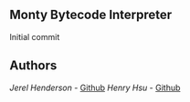 ## Monty Bytecode Interpreter

Initial commit


## Authors
*Jerel Henderson* - [Github](https://github.com/jerelhenderson)
*Henry Hsu* - [Github](https://github.com/henryh28)
